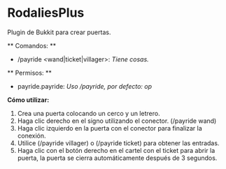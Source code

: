 # RodaliesPlus
Plugin de Bukkit para crear puertas.

** Comandos: **
* /payride <wand|ticket|villager>: _Tiene cosas._

** Permisos: **
* payride.payride: _Uso /payride, por defecto: op_

**Cómo utilizar:**
1. Crea una puerta colocando un cerco y un letrero.
2. Haga clic derecho en el signo utilizando el conector. (/payride wand)
3. Haga clic izquierdo en la puerta con el conector para finalizar la conexión.
4. Utilice (/payride villager) o (/payride ticket) para obtener las entradas.
5. Haga clic con el botón derecho en el cartel con el ticket para abrir la puerta, la puerta se cierra automáticamente después de 3 segundos.
